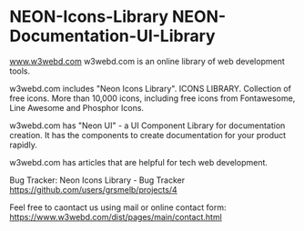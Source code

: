 # NEON-Icons-Library NEON-Documentation-UI-Library
www.w3webd.com
w3webd.com is an online library of web development tools. 

w3webd.com includes "Neon Icons Library". ICONS LIBRARY. Collection of free icons. More than 10,000 icons, including free icons from Fontawesome, Line Awesome and Phosphor Icons.

w3webd.com has "Neon UI" - a UI Component Library for documentation creation. It has the components to create documentation for your product rapidly. 

w3webd.com has articles that are helpful for tech web development.

Bug Tracker:
Neon Icons Library - Bug Tracker
https://github.com/users/grsmelb/projects/4

Feel free to caontact us using mail or online contact form:
https://www.w3webd.com/dist/pages/main/contact.html
